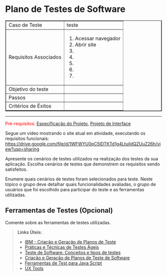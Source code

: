 # Plano de Testes de Software


<table border="2" width="100%">
<tr>
    <td>Caso de Teste </td>
    <td>teste </td>
</tr>

<tr>
    <td>Requisitos Associados</td>
    <td>
        <ol>
            <li>Acessar navegador</li>
            <li>Abrir site</li>
            <li> </li>
            <li> </li>
            <li> </li>
            <li> </li>
            <li> </li>
        </ol>
     </td>
</tr>

<tr>
    <td>Objetivo do teste</td>
    <td> </td>
</tr>

<tr>
    <td>Passos</td>
    <td> </td>
</tr>

<tr>
    <td>Critérios de Êxitos</td>
    <td> </td>
</tr>

</table>




<hr>





<span style="color:red">Pré-requisitos: <a href="2-Especificação do Projeto.md"> Especificação do Projeto</a></span>, <a href="3-Projeto de Interface.md"> Projeto de Interface</a>

Segue um vídeo mostrando o site atual em atividade, executando os requisitos funcionais: https://drive.google.com/file/d/1WFWYU0pC5lDTKTd1g4LtuildQZUuZ26h/view?usp=sharing


Apresente os cenários de testes utilizados na realização dos testes da sua aplicação. Escolha cenários de testes que demonstrem os requisitos sendo satisfeitos.

Enumere quais cenários de testes foram selecionados para teste. Neste tópico o grupo deve detalhar quais funcionalidades avaliadas, o grupo de usuários que foi escolhido para participar do teste e as ferramentas utilizadas.
 
## Ferramentas de Testes (Opcional)

Comente sobre as ferramentas de testes utilizadas.
 
> **Links Úteis**:
> - [IBM - Criação e Geração de Planos de Teste](https://www.ibm.com/developerworks/br/local/rational/criacao_geracao_planos_testes_software/index.html)
> - [Práticas e Técnicas de Testes Ágeis](http://assiste.serpro.gov.br/serproagil/Apresenta/slides.pdf)
> -  [Teste de Software: Conceitos e tipos de testes](https://blog.onedaytesting.com.br/teste-de-software/)
> - [Criação e Geração de Planos de Teste de Software](https://www.ibm.com/developerworks/br/local/rational/criacao_geracao_planos_testes_software/index.html)
> - [Ferramentas de Test para Java Script](https://geekflare.com/javascript-unit-testing/)
> - [UX Tools](https://uxdesign.cc/ux-user-research-and-user-testing-tools-2d339d379dc7)
